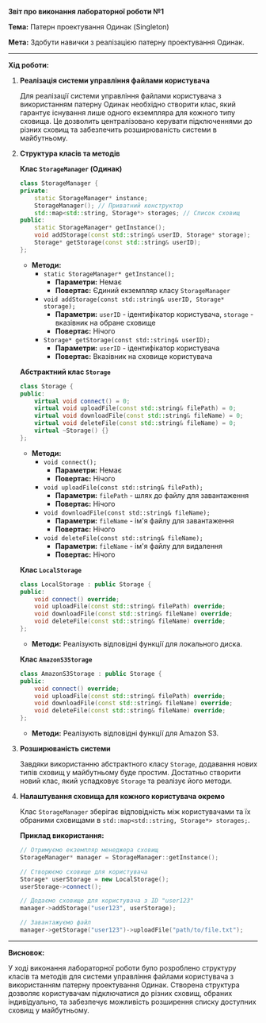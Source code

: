 **Звіт про виконання лабораторної роботи №1**

**Тема:** Патерн проектування Одинак (Singleton)

**Мета:** Здобути навички з реалізацією патерну проектування Одинак.

---

**Хід роботи:**

1. **Реалізація системи управління файлами користувача**

   Для реалізації системи управління файлами користувача з використанням патерну Одинак необхідно створити клас, який гарантує існування лише одного екземпляра для кожного типу сховища. Це дозволить централізовано керувати підключеннями до різних сховищ та забезпечить розширюваність системи в майбутньому.

2. **Структура класів та методів**

   **Клас `StorageManager` (Одинак)**

   ```cpp
   class StorageManager {
   private:
       static StorageManager* instance;
       StorageManager(); // Приватний конструктор
       std::map<std::string, Storage*> storages; // Список сховищ
   public:
       static StorageManager* getInstance();
       void addStorage(const std::string& userID, Storage* storage);
       Storage* getStorage(const std::string& userID);
   };
   ```

   - **Методи:**
     - `static StorageManager* getInstance();`
       - **Параметри:** Немає
       - **Повертає:** Єдиний екземпляр класу `StorageManager`
     - `void addStorage(const std::string& userID, Storage* storage);`
       - **Параметри:** `userID` - ідентифікатор користувача, `storage` - вказівник на обране сховище
       - **Повертає:** Нічого
     - `Storage* getStorage(const std::string& userID);`
       - **Параметри:** `userID` - ідентифікатор користувача
       - **Повертає:** Вказівник на сховище користувача

   **Абстрактний клас `Storage`**

   ```cpp
   class Storage {
   public:
       virtual void connect() = 0;
       virtual void uploadFile(const std::string& filePath) = 0;
       virtual void downloadFile(const std::string& fileName) = 0;
       virtual void deleteFile(const std::string& fileName) = 0;
       virtual ~Storage() {}
   };
   ```

   - **Методи:**
     - `void connect();`
       - **Параметри:** Немає
       - **Повертає:** Нічого
     - `void uploadFile(const std::string& filePath);`
       - **Параметри:** `filePath` - шлях до файлу для завантаження
       - **Повертає:** Нічого
     - `void downloadFile(const std::string& fileName);`
       - **Параметри:** `fileName` - ім'я файлу для завантаження
       - **Повертає:** Нічого
     - `void deleteFile(const std::string& fileName);`
       - **Параметри:** `fileName` - ім'я файлу для видалення
       - **Повертає:** Нічого

   **Клас `LocalStorage`**

   ```cpp
   class LocalStorage : public Storage {
   public:
       void connect() override;
       void uploadFile(const std::string& filePath) override;
       void downloadFile(const std::string& fileName) override;
       void deleteFile(const std::string& fileName) override;
   };
   ```

   - **Методи:** Реалізують відповідні функції для локального диска.

   **Клас `AmazonS3Storage`**

   ```cpp
   class AmazonS3Storage : public Storage {
   public:
       void connect() override;
       void uploadFile(const std::string& filePath) override;
       void downloadFile(const std::string& fileName) override;
       void deleteFile(const std::string& fileName) override;
   };
   ```

   - **Методи:** Реалізують відповідні функції для Amazon S3.

3. **Розширюваність системи**

   Завдяки використанню абстрактного класу `Storage`, додавання нових типів сховищ у майбутньому буде простим. Достатньо створити новий клас, який успадковує `Storage` та реалізує його методи.

4. **Налаштування сховища для кожного користувача окремо**

   Клас `StorageManager` зберігає відповідність між користувачами та їх обраними сховищами в `std::map<std::string, Storage*> storages;`.

   **Приклад використання:**

   ```cpp
   // Отримуємо екземпляр менеджера сховищ
   StorageManager* manager = StorageManager::getInstance();

   // Створюємо сховище для користувача
   Storage* userStorage = new LocalStorage();
   userStorage->connect();

   // Додаємо сховище для користувача з ID "user123"
   manager->addStorage("user123", userStorage);

   // Завантажуємо файл
   manager->getStorage("user123")->uploadFile("path/to/file.txt");
   ```

---

**Висновок:**

У ході виконання лабораторної роботи було розроблено структуру класів та методів для системи управління файлами користувача з використанням патерну проектування Одинак. Створена структура дозволяє користувачам підключатися до різних сховищ, обраних індивідуально, та забезпечує можливість розширення списку доступних сховищ у майбутньому.